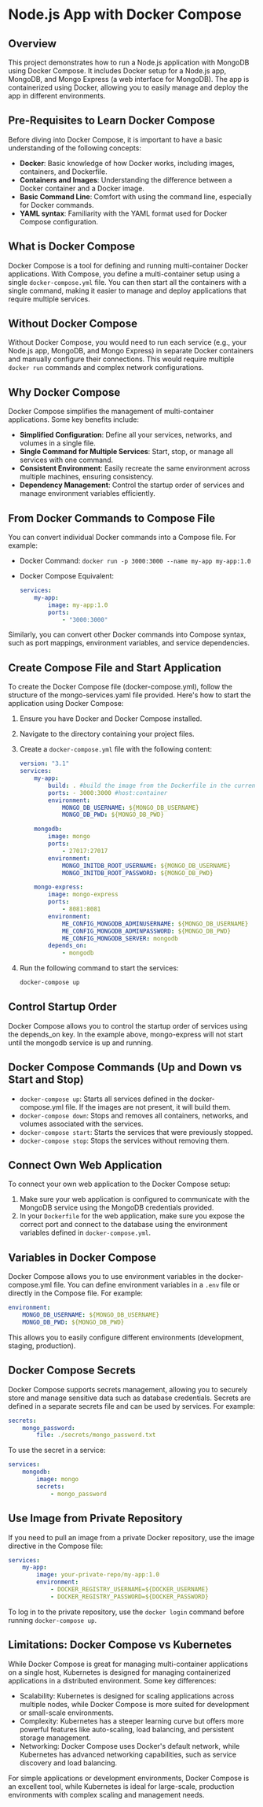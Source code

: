 # Node.js App with Docker Compose

## Overview

This project demonstrates how to run a Node.js application with MongoDB using Docker Compose. It includes Docker setup for a Node.js app, MongoDB, and Mongo Express (a web interface for MongoDB). The app is containerized using Docker, allowing you to easily manage and deploy the app in different environments.

## Pre-Requisites to Learn Docker Compose

Before diving into Docker Compose, it is important to have a basic understanding of the following concepts:

-   **Docker**: Basic knowledge of how Docker works, including images, containers, and Dockerfile.
-   **Containers and Images**: Understanding the difference between a Docker container and a Docker image.
-   **Basic Command Line**: Comfort with using the command line, especially for Docker commands.
-   **YAML syntax**: Familiarity with the YAML format used for Docker Compose configuration.

## What is Docker Compose

Docker Compose is a tool for defining and running multi-container Docker applications. With Compose, you define a multi-container setup using a single `docker-compose.yml` file. You can then start all the containers with a single command, making it easier to manage and deploy applications that require multiple services.

## Without Docker Compose

Without Docker Compose, you would need to run each service (e.g., your Node.js app, MongoDB, and Mongo Express) in separate Docker containers and manually configure their connections. This would require multiple `docker run` commands and complex network configurations.

## Why Docker Compose

Docker Compose simplifies the management of multi-container applications. Some key benefits include:

-   **Simplified Configuration**: Define all your services, networks, and volumes in a single file.
-   **Single Command for Multiple Services**: Start, stop, or manage all services with one command.
-   **Consistent Environment**: Easily recreate the same environment across multiple machines, ensuring consistency.
-   **Dependency Management**: Control the startup order of services and manage environment variables efficiently.

## From Docker Commands to Compose File

You can convert individual Docker commands into a Compose file. For example:

-   Docker Command: `docker run -p 3000:3000 --name my-app my-app:1.0`
-   Docker Compose Equivalent:

    ```yaml
    services:
        my-app:
            image: my-app:1.0
            ports:
                - "3000:3000"
    ```

Similarly, you can convert other Docker commands into Compose syntax, such as port mappings, environment variables, and service dependencies.

## Create Compose File and Start Application

To create the Docker Compose file (docker-compose.yml), follow the structure of the mongo-services.yaml file provided. Here's how to start the application using Docker Compose:

1. Ensure you have Docker and Docker Compose installed.
2. Navigate to the directory containing your project files.
3. Create a `docker-compose.yml` file with the following content:

    ```yaml
    version: "3.1"
    services:
        my-app:
            build: . #build the image from the Dockerfile in the current directory
            ports: - 3000:3000 #host:container
            environment:
                MONGO_DB_USERNAME: ${MONGO_DB_USERNAME}
                MONGO_DB_PWD: ${MONGO_DB_PWD}

        mongodb:
            image: mongo
            ports:
                - 27017:27017
            environment:
                MONGO_INITDB_ROOT_USERNAME: ${MONGO_DB_USERNAME}
                MONGO_INITDB_ROOT_PASSWORD: ${MONGO_DB_PWD}

        mongo-express:
            image: mongo-express
            ports:
                - 8081:8081
            environment:
                ME_CONFIG_MONGODB_ADMINUSERNAME: ${MONGO_DB_USERNAME}
                ME_CONFIG_MONGODB_ADMINPASSWORD: ${MONGO_DB_PWD}
                ME_CONFIG_MONGODB_SERVER: mongodb
            depends_on:
                - mongodb
    ```

4. Run the following command to start the services:

    ```bash
    docker-compose up
    ```

## Control Startup Order

Docker Compose allows you to control the startup order of services using the depends_on key. In the example above, mongo-express will not start until the mongodb service is up and running.

## Docker Compose Commands (Up and Down vs Start and Stop)

-   `docker-compose up`: Starts all services defined in the docker-compose.yml file. If the images are not present, it will build them.
-   `docker-compose down`: Stops and removes all containers, networks, and volumes associated with the services.
-   `docker-compose start`: Starts the services that were previously stopped.
-   `docker-compose stop`: Stops the services without removing them.

## Connect Own Web Application

To connect your own web application to the Docker Compose setup:

1. Make sure your web application is configured to communicate with the MongoDB service using the MongoDB credentials provided.
2. In your `Dockerfile` for the web application, make sure you expose the correct port and connect to the database using the environment variables defined in `docker-compose.yml`.

## Variables in Docker Compose

Docker Compose allows you to use environment variables in the docker-compose.yml file. You can define environment variables in a `.env` file or directly in the Compose file. For example:

```yaml
environment:
    MONGO_DB_USERNAME: ${MONGO_DB_USERNAME}
    MONGO_DB_PWD: ${MONGO_DB_PWD}
```

This allows you to easily configure different environments (development, staging, production).

## Docker Compose Secrets

Docker Compose supports secrets management, allowing you to securely store and manage sensitive data such as database credentials. Secrets are defined in a separate secrets file and can be used by services. For example:

```yaml
secrets:
    mongo_password:
        file: ./secrets/mongo_password.txt
```

To use the secret in a service:

```yaml
services:
    mongodb:
        image: mongo
        secrets:
            - mongo_password
```

## Use Image from Private Repository

If you need to pull an image from a private Docker repository, use the image directive in the Compose file:

```yaml
services:
    my-app:
        image: your-private-repo/my-app:1.0
        environment:
            - DOCKER_REGISTRY_USERNAME=${DOCKER_USERNAME}
            - DOCKER_REGISTRY_PASSWORD=${DOCKER_PASSWORD}
```

To log in to the private repository, use the `docker login` command before running `docker-compose up`.

## Limitations: Docker Compose vs Kubernetes

While Docker Compose is great for managing multi-container applications on a single host, Kubernetes is designed for managing containerized applications in a distributed environment. Some key differences:

-   Scalability: Kubernetes is designed for scaling applications across multiple nodes, while Docker Compose is more suited for development or small-scale environments.
-   Complexity: Kubernetes has a steeper learning curve but offers more powerful features like auto-scaling, load balancing, and persistent storage management.
-   Networking: Docker Compose uses Docker's default network, while Kubernetes has advanced networking capabilities, such as service discovery and load balancing.

For simple applications or development environments, Docker Compose is an excellent tool, while Kubernetes is ideal for large-scale, production environments with complex scaling and management needs.
